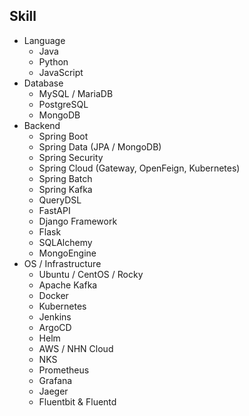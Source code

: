 ## Skill
- Language
  - Java
  - Python
  - JavaScript
- Database
  - MySQL / MariaDB
  - PostgreSQL
  - MongoDB
- Backend
  - Spring Boot
  - Spring Data (JPA / MongoDB)
  - Spring Security
  - Spring Cloud (Gateway, OpenFeign, Kubernetes)
  - Spring Batch
  - Spring Kafka
  - QueryDSL
  - FastAPI
  - Django Framework
  - Flask
  - SQLAlchemy
  - MongoEngine
- OS / Infrastructure
  - Ubuntu / CentOS / Rocky
  - Apache Kafka
  - Docker
  - Kubernetes
  - Jenkins
  - ArgoCD
  - Helm
  - AWS / NHN Cloud
  - NKS
  - Prometheus
  - Grafana
  - Jaeger
  - Fluentbit & Fluentd
